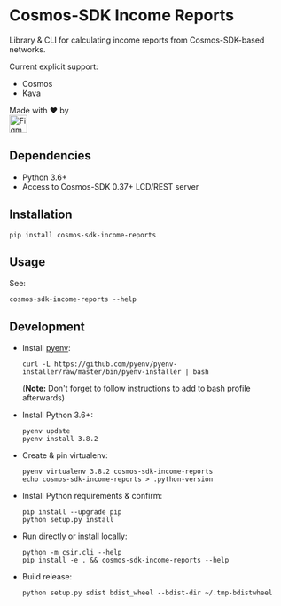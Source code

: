 # Cosmos-SDK Income Reports

Library & CLI for calculating income reports from Cosmos-SDK-based networks.

Current explicit support:
- Cosmos
- Kava

Made with :heart: by<br/>
<a href='https://figment.network'><img alt='Figment Networks' src='http://figment-public-assets.s3.ca-central-1.amazonaws.com/figment-inline.svg' height='32px' align='bottom' /></a>


## Dependencies

- Python 3.6+
- Access to Cosmos-SDK 0.37+ LCD/REST server


## Installation

```
pip install cosmos-sdk-income-reports
```


## Usage

See:

```
cosmos-sdk-income-reports --help
```


## Development

- Install [pyenv](https://github.com/pyenv/pyenv#installation):
    ```
    curl -L https://github.com/pyenv/pyenv-installer/raw/master/bin/pyenv-installer | bash
    ```
    (**Note:** Don't forget to follow instructions to add to bash profile afterwards)

- Install Python 3.6+:
    ```
    pyenv update
    pyenv install 3.8.2
    ```

- Create & pin virtualenv:
    ```
    pyenv virtualenv 3.8.2 cosmos-sdk-income-reports
    echo cosmos-sdk-income-reports > .python-version
    ```

- Install Python requirements & confirm:
    ```
    pip install --upgrade pip
    python setup.py install
    ```

- Run directly or install locally:
    ```
    python -m csir.cli --help
    pip install -e . && cosmos-sdk-income-reports --help
    ```

- Build release:
    ```
    python setup.py sdist bdist_wheel --bdist-dir ~/.tmp-bdistwheel
    ```
